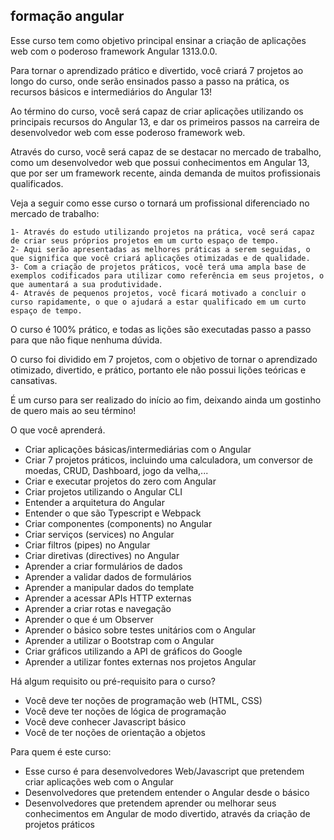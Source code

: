 ## formação angular

Esse curso tem como objetivo principal ensinar a criação de aplicações web com o poderoso framework Angular 1313.0.0.

Para tornar o aprendizado prático e divertido, você criará 7 projetos ao longo do curso, onde serão ensinados passo a passo na prática, os recursos básicos e intermediários do Angular 13!

Ao término do curso, você será capaz de criar aplicações utilizando os principais recursos do Angular 13, e dar os primeiros passos na carreira de desenvolvedor web com esse poderoso framework web.

Através do curso, você será capaz de se destacar no mercado de trabalho, como um desenvolvedor web que possui conhecimentos em Angular 13, que por ser um framework recente, ainda demanda de muitos profissionais qualificados.

Veja a seguir como esse curso o tornará um profissional diferenciado no mercado de trabalho:

    1- Através do estudo utilizando projetos na prática, você será capaz de criar seus próprios projetos em um curto espaço de tempo.
    2- Aqui serão apresentadas as melhores práticas a serem seguidas, o que significa que você criará aplicações otimizadas e de qualidade.
    3- Com a criação de projetos práticos, você terá uma ampla base de exemplos codificados para utilizar como referência em seus projetos, o que aumentará a sua produtividade.
    4- Através de pequenos projetos, você ficará motivado a concluir o curso rapidamente, o que o ajudará a estar qualificado em um curto espaço de tempo.

O curso é 100% prático, e todas as lições são executadas passo a passo para que não fique nenhuma dúvida.

O curso foi dividido em 7 projetos, com o objetivo de tornar o aprendizado otimizado, divertido, e prático, portanto ele não possui lições teóricas e cansativas.

É um curso para ser realizado do início ao fim, deixando ainda um gostinho de quero mais ao seu término!

O que você aprenderá.

  *  Criar aplicações básicas/intermediárias com o Angular
  *  Criar 7 projetos práticos, incluindo uma calculadora, um conversor de moedas, CRUD, Dashboard, jogo da velha,...
  *  Criar e executar projetos do zero com Angular
  *  Criar projetos utilizando o Angular CLI
  *  Entender a arquitetura do Angular
  *  Entender o que são Typescript e Webpack
  *  Criar componentes (components) no Angular
  *  Criar serviços (services) no Angular
  *  Criar filtros (pipes) no Angular
  *  Criar diretivas (directives) no Angular
  *  Aprender a criar formulários de dados
  *  Aprender a validar dados de formulários
  *  Aprender a manipular dados do template
  *  Aprender a acessar APIs HTTP externas
  *  Aprender a criar rotas e navegação
  *  Aprender o que é um Observer
  *  Aprender o básico sobre testes unitários com o Angular
  *  Aprender a utilizar o Bootstrap com o Angular
  *  Criar gráficos utilizando a API de gráficos do Google
  *  Aprender a utilizar fontes externas nos projetos Angular

Há algum requisito ou pré-requisito para o curso?

  *  Você deve ter noções de programação web (HTML, CSS)
  *  Você deve ter noções de lógica de programação
  *  Você deve conhecer Javascript básico
  *  Você de ter noções de orientação a objetos

Para quem é este curso:

  *  Esse curso é para desenvolvedores Web/Javascript que pretendem criar aplicações web com o Angular
  *  Desenvolvedores que pretendem entender o Angular desde o básico
  *  Desenvolvedores que pretendem aprender ou melhorar seus conhecimentos em Angular de modo divertido, através da criação de projetos práticos
